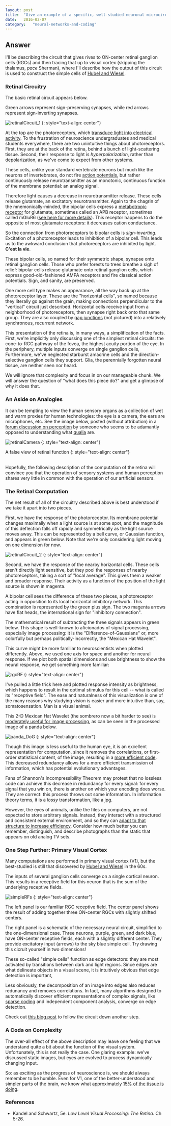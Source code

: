 ```yaml
---
layout: post
title:	"Give an example of a specific, well-studied neuronal microcircuit and describe how it performs a specific calculation."
date:	2016-02-07
category:	"neural-networks-and-coding"
---
```

## Answer

I'll be describing the circuit that gives rives to ON-center
retinal ganglion cells (RGCs) and then tracing that up to visual cortex
(skipping the thalamus, *pace* Sherman),
where I'll describe how the output of this circuit is used to construct
the simple cells of
[Hubel and Wiesel]({{site.baseurl}}/92vii).

### Retinal Circuitry

The basic retinal circuit appears below.

Green arrows represent sign-preserving synapses,
while red arrows represent sign-inverting synapses.

![retinalCircuit_1]
{: style="text-align: center"}

At the top are the photoreceptors, which
[transduce light into electrical activity]({{site.baseurl}}/01).
To the frustration of neuroscience undergraduates
and medical students everywhere, there are two unintuitive things about photoreceptors.
First, they are at the back of the retina, behind a bunch of light-scattering tissue.
Second, their response to light is *hyperpolarization*, rather than depolarization,
as we've come to expect from other systems.

These cells, unlike your standard vertebrate neurons but much like
the neurons of invertebrates, do not fire
[action potentials]({{site.baseurl}}/23),
but rather continuously release neurotransmitter as an monotonic,
continuous function of the membrane potential: an analog signal.

Therefore light causes a decrease in neurotransmitter release.
These cells release glutamate, an excitatory neurotransmitter.
Again to the chagrin of the mnemonically-minded,
the bipolar cells express a
[metabotropic receptor]({{site.baseurl}}/19)
for glutamate, sometimes called an APB receptor,
sometimes called mGluR6
([see here for more details](http://webvision.med.utah.edu/book/part-v-phototransduction-in-rods-and-cones/glutamate-and-glutamate-receptors-in-the-vertebrate-retina/)).
This receptor happens to do the opposite of most glutamate receptors:
it decreases cation conductance.

So the connection from photoreceptors to bipolar cells is *sign-inverting*.
Excitation of a photoreceptor leads to inhibition of a bipolar cell.
This leads us to the awkward conclusion that photoreceptors are inhibited by light.
**C'est la vie**.

These bipolar cells, so named for their symmetric shape,
synapse onto retinal ganglion cells.
Those who prefer forests to trees breathe a sigh of relief:
bipolar cells release glutamate onto retinal ganglion cells,
which express good-old-fashioned AMPA receptors
and fire classical action potentials.
Sign, and sanity, are preserved.

One more cell type makes an appearance,
all the way back up at the photoreceptor layer.
These are the "horizontal cells",
so named because they literally go against the grain,
making connections perpendicular to the "vertical"
circuit just described.
Horizontal cells receive input from a neighborhood of photoreceptors,
then synapse right back onto that same group.
They are also coupled by
[gap junctions]({{site.baseurl}}/31) (not pictured)
into a relatively synchronous, recurrent network.

This presentation of the retina is, in many ways, a simplification of the facts.
First, we're implicitly only discussing one of the simplest retinal circuits:
the cone-to-RGC pathway of the fovea, the highest acuity portion of the eye.
In the periphery, multiple inputs converge on single ganglion cells,
Furthermore, we've neglected starburst amacrine cells
and the direction-selective ganglion cells they support.
Glia, the perennially forgotten neural tissue, are neither seen nor heard.

We will ignore that complexity and focus in on our manageable chunk.
We will answer the question of "what does this piece do?"
and get a glimpse of why it does that.

### An Aside on Analogies

It can be tempting to view the human sensory organs
as a collection of wet and warm proxies
for human technologies:
the eye is a camera, the ears are microphones, etc.
See the image below, posted (without attribution) in a
[forum discussion on perception](http://philpapers.org/bbs/thread.pl?tId=695)
by someone who seems to be adamantly opposed
to understanding what
[qualia](https://en.wikipedia.org/wiki/Qualia) are.

![retinalCamera]
{: style="text-align: center"}

A false view of retinal function
{: style="text-align: center"}

<br>
Hopefully, the following description of the computation of the retina
will convince you that the operation of sensory systems
and human perception shares very little in common
with the operation of our artificial sensors.

### The Retinal Computation

The net result of all of the circuitry described above
is best understood if we take it apart into two pieces.

First, we have the response of the photoreceptor.
Its membrane potential changes maximally when a light source is at some spot,
and the magnitude of this deflection falls off rapidly
and symmetrically as the light source moves away.
This can be represented by a bell curve, or Gaussian function,
and appears in green below.
Note that we're only considering light moving on one dimension for now.

![retinalCircuit_2]
{: style="text-align: center"}

Second, we have the response of the nearby horizontal cells.
These cells aren't directly light sensitive,
but they pool the responses of nearby photoreceptors,
taking a sort of "local average".
This gives them a weaker and broader response.
Their activity as a function of the position of the light source is shown in magenta.

A bipolar cell sees the difference of these two pieces,
a photoreceptor acting in opposition to its local horizontal inhibitory network.
This combination is represented by the green plus sign.
The two magenta arrows have flat heads,
the international sign for "inhibitory connection".

The mathematical result of subtracting the three signals
appears in green below.
This shape is well-known to aficionados of signal processing,
especially image processing: it is the "Difference-of-Gaussians" or,
more colorfully but perhaps politically-incorrectly, the "Mexican Hat Wavelet".

This curve might be more familiar to neuroscientists when plotted differently.
Above, we used one axis for space and another for neural response.
If we plot both spatial dimensions and use brightness
to show the neural response,
we get something more familiar:

![rgcRF]
{: style="text-align: center"}

I've pulled a little trick here and plotted response intensity as brightness,
which happens to result in the optimal stimulus for this cell --
what is called its "receptive field".
The ease and naturalness of this visualization is one of the many reasons
why studying vision is easier and more intuitive than, say, somatosensation.
Man is a visual animal.

This 2-D Mexican Hat Wavelet (the sombrero now a bit harder to see) is
[moderately useful for image processing](http://fourier.eng.hmc.edu/e161/lectures/gradient/node9.html),
as can be seen in the processed image of a panda below.

![panda_DoG]
{: style="text-align: center"}

Though this image is less useful to the human eye,
it is an excellent representation for computation,
since it removes the correlations,
or first-order statistical content, of the image, resulting in a
[more efficient code](http://www.ncbi.nlm.nih.gov/pubmed/22149669).
This decreased redundancy allows for a more efficient transmission of information,
which has potential evolutionary advantages.

Fans of Shannon's Incompressibility Theorem may protest that no lossless code
can achieve this decrease in redundancy for every signal:
for every signal that you win on, there is another on which your encoding does worse.
They are correct: this process throws out some information.
In information theory terms, it is a *lossy* transformation, like a jpg.

However, the eyes of animals, unlike the files on computers, are not expected to store
arbitrary signals. Instead, they interact with a structured and consistent external environment,
and so they can
[adapt to that structure to increase efficiency]({{site.baseurl}}/48).
Consider how much better you can remember, distinguish, and describe photographs than
the static that appears on old analog TV sets.

### One Step Further: Primary Visual Cortex

Many computations are performed in primary visual cortex (V1),
but the best-studied is still that discovered by
[Hubel and Wiesel]({{site.baseurl}}/02) in the 60s.

The inputs of several ganglion cells converge on a single cortical neuron.
This results in a receptive field for this neuron
that is the sum of the underlying receptive fields.

![simpleRFs]
{: style="text-align: center"}

The left panel is our familiar RGC receptive field.
The center panel shows the result of adding together three ON-center RGCs
with slightly shifted centers.

The right panel is a schematic of the necessary neural circuit,
simplified to the one-dimensional case.
Three neurons, purple, green, and dark blue, have ON-center receptive fields,
each with a slightly different center.
They provide excitatory input (arrows) to the sky blue simple cell.
Try drawing this cicruit yourself in two dimensions!

These so-called "simple cells" function as edge detectors:
they are most activated by transitions between dark and light regions.
Since edges are what delineate objects in a visual scene,
it is intuitively obvious that edge detection is important,

Less obviously, the decomposition of an image into edges
also reduces redunancy and removes correlations.
In fact, many algorithms designed to automatically discover
efficient representations of complex signals,
like
[sparse coding]({{site.baseurl}}/48)
and independent component analysis,
converge on edge detection.

Check out
[this blog post]({{site.baseurl}}/09)
to follow the circuit down another step.

### A Coda on Complexity

The over-all effect of the above description may leave one feeling
that we understand quite a bit about the function of the visual system.
Unfortunately, this is not really the case.
One glaring example: we've discussed static images,
but eyes are evolved to process dynamically changing input.

So: as exciting as the progress of neuroscience is,
we should always remember to be humble.
Even for V1, one of the better-understood and simpler parts of the brain,
we know what approximately
[15% of the tissue is doing](http://redwood.psych.cornell.edu/papers/olshausen_field_2004.pdf).

### References

* Kandel and Schwartz, 5e. _Low Level Visual Processing: The Retina_. Ch 5-26.

[retinalCircuit_1]: {{site.DBL}}/retinalCircuit_1.jpg
[retinalCircuit_2]: {{site.DBL}}/retinalCircuit_2.jpg
[rgcRF]: {{site.DBL}}/rgcRF.png
[panda_DoG]: {{site.DBL}}/panda_DoG.gif
[simpleRFs]: {{site.DBL}}/simpleRFs.png
[retinalCamera]: {{site.DBL}}/retinalCamera.jpg

